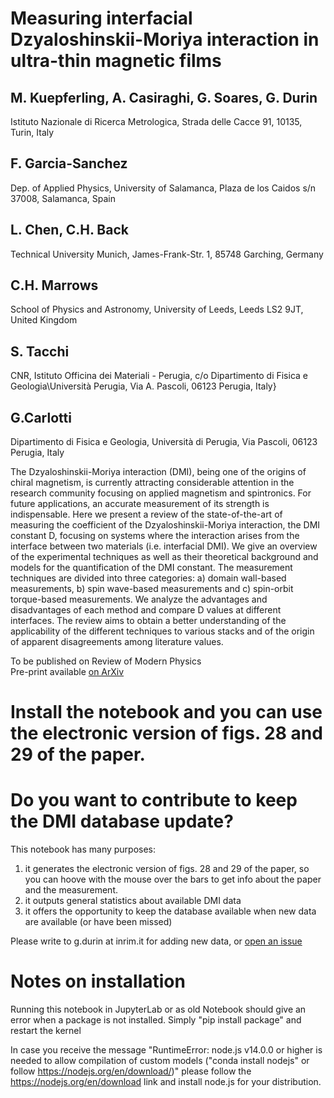 # Measuring interfacial Dzyaloshinskii-Moriya interaction in ultra-thin magnetic films
## M. Kuepferling, A. Casiraghi, G. Soares, G. Durin
Istituto Nazionale di Ricerca Metrologica, Strada delle Cacce 91, 10135, Turin, Italy

## F. Garcia-Sanchez
Dep. of Applied Physics, University of Salamanca, Plaza de los Caidos s/n 37008, Salamanca, Spain

## L. Chen, C.H. Back
Technical University Munich, James-Frank-Str. 1, 85748 Garching, Germany

## C.H. Marrows
School of Physics and Astronomy, University of Leeds, Leeds LS2 9JT, United Kingdom

## S. Tacchi
CNR, Istituto Officina dei Materiali - Perugia, c/o Dipartimento di Fisica e Geologia\\Università Perugia, Via A. Pascoli, 06123 Perugia, Italy}

## G.Carlotti
Dipartimento di Fisica e Geologia, Università di Perugia, Via Pascoli, 06123 Perugia, Italy

The Dzyaloshinskii-Moriya interaction (DMI), being one of the origins of chiral magnetism, is currently attracting considerable attention in the research community focusing on applied magnetism and spintronics. For future applications, an accurate measurement of its strength is indispensable. Here we present a review of the state-of-the-art of measuring the coefficient of the Dzyaloshinskii-Moriya interaction, the DMI constant D, focusing on systems where the interaction arises from the interface between two materials (i.e. interfacial DMI). We give an overview of the experimental techniques as well as their theoretical background and models for the quantification of the DMI constant. The measurement techniques are divided into three categories: a) domain wall-based measurements, b) spin wave-based measurements and c) spin-orbit torque-based measurements. We analyze the advantages and disadvantages of each method and compare D values at different interfaces. The review aims to obtain a better understanding of the applicability of the different techniques to various stacks and of the origin of apparent disagreements among literature values.

To be published on Review of Modern Physics   
Pre-print available [on ArXiv](https://arxiv.org/abs/2009.11830)

# Install the notebook and you can use the electronic version of figs. 28 and 29 of the paper.
# Do you want to contribute to keep the DMI database update?

This notebook has many purposes: 
1. it generates the electronic version of figs. 28 and 29 of the paper, so you can hoove with the mouse over the bars to get info about the paper and the measurement. 
1. it outputs general statistics about available DMI data
1. it offers the opportunity to keep the database available when new data are available (or have been missed)

Please write to g.durin at inrim.it for adding new data, or [open an issue](https://github.com/gdurin/DMI_plots/issues)


# Notes on installation
Running this notebook in JupyterLab or as old Notebook should give an error when a package is not installed.
Simply "pip install package" and restart the kernel

In case you receive the message
"RuntimeError: node.js v14.0.0 or higher is needed to allow compilation of custom models ("conda install nodejs" or follow https://nodejs.org/en/download/)"
please follow the https://nodejs.org/en/download link and install node.js for your distribution.

